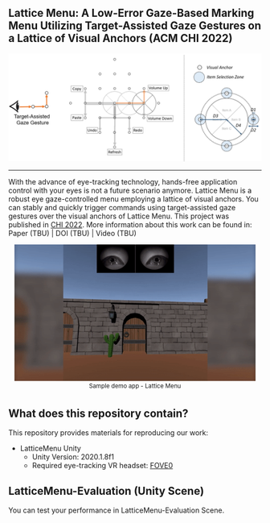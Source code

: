 ## Lattice Menu: A Low-Error Gaze-Based Marking Menu Utilizing Target-Assisted Gaze Gestures on a Lattice of Visual Anchors (ACM CHI 2022)
<p align="center">
    <img src="img/LatticeMenu_Overview.PNG", width="700">
</p>

-----------------

With the advance of eye-tracking technology, hands-free application control with your eyes is not a future scenario anymore. Lattice Menu is a robust eye gaze-controlled menu employing a lattice of visual anchors. You can stably and quickly trigger commands using target-assisted gaze gestures over the visual anchors of Lattice Menu. This project was published in [CHI 2022](https://chi2022.acm.org/).
More information about this work can be found in: Paper (TBU) | DOI (TBU) | Video (TBU)

<p align="center">
    <img src="img/LatticeMenu_DemoScene.gif", width="480">
    <br>
    <sup> Sample demo app - Lattice Menu</sup>
</p>

## What does this repository contain?

This repository provides materials for reproducing our work:
* LatticeMenu Unity
  * Unity Version: 2020.1.8f1
  * Required eye-tracking VR headset: [FOVE0](https://fove-inc.com/product/fove0/)
 
## LatticeMenu-Evaluation (Unity Scene)

You can test your performance in LatticeMenu-Evaluation Scene.

